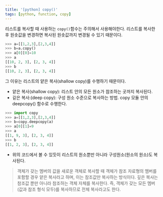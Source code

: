 ```yaml
---
title: '[python] copy()'
tags: [python, function, copy]
---
```


리스트를 복사할 때 사용하는 `copy()`함수는 주의해서 사용해야한다.
리스트를 복사한 후 원솟값을 변경하면 복사된 원솟값까지 변경될 수 있기 때문이다.

```python
>>> a=[[1,2,3],[2,3,4]]
>>> b=a.copy()
>>> a[0][0]=10
>>> a
[[10, 2, 3], [2, 3, 4]]
>>> b
[[10, 2, 3], [2, 3, 4]]
```

그 이유는 리스트의 얕은 복사(shallow copy)를 수행하기 때문이다.

- 얕은 복사(shallow copy): 리스트 안의 모든 원소가 참조하는 곳까지 복사된다.
- 깉은 복사:(deep copy): 구성 원소 수준으로 복사하는 방법. copy 모듈 안의 deepcopy() 함수로 수행한다.

```python
>>> import copy
>>> a=[[1,2,3],[2,3,4]]
>>> b=copy.deepcopy(a)
>>> a[0][1]=9
>>> a
[[1, 9, 3], [2, 3, 4]]
>>> b
[[1, 2, 3], [2, 3, 4]]
```

- 위의 코드에서 볼 수 있듯이 리스트의 원소뿐만 아니라 구성원소(원소의 원소)도 복사된다.

> 객체가 갖는 멤버의 값을 새로운 객체로 복사할 때 객체가 참조 자료형의 멤버를 포함할 경우 얕은 복사라고 하며, 이는 참조값만 복사하는 방식이다.
> 깊은 복사는 참조값 뿐만 아니라 참조하는 객체 자체를 복사한다. 즉, 객체가 갖는 모든 멤버(값과 참조 형식 모두)를 복사하므로 전체 복사라고도 한다.
